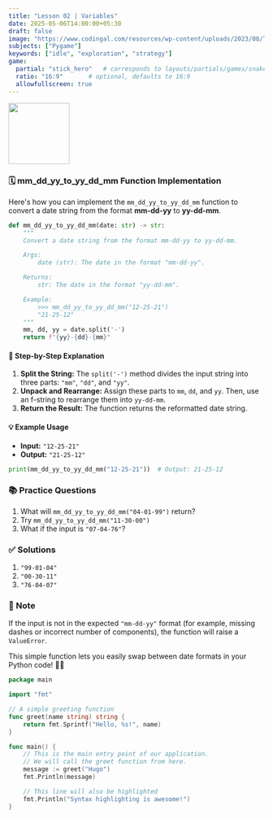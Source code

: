 ```yaml
---
title: "Lesson 02 | Variables"
date: 2025-05-06T14:00:00+05:30
draft: false
image: "https://www.codingal.com/resources/wp-content/uploads/2023/08/The-ultimate-guide-to-PYgame.png" # Path relative to static/
subjects: ["Pygame"]
keywords: ["idle", "exploration", "strategy"]
game:
  partial: "stick_hero"   # corresponds to layouts/partials/games/snake.html
  ratio: "16:9"       # optional, defaults to 16:9
  allowfullscreen: true
---
```


<img src="https://r2cdn.perplexity.ai/pplx-full-logo-primary-dark%402x.png" class="logo" width="120"/>

### 🗓️ mm_dd_yy_to_yy_dd_mm Function Implementation

Here's how you can implement the `mm_dd_yy_to_yy_dd_mm` function to convert a date string from the format **mm-dd-yy** to **yy-dd-mm**.

```python
def mm_dd_yy_to_yy_dd_mm(date: str) -> str:
    """
    Convert a date string from the format mm-dd-yy to yy-dd-mm.

    Args:
        date (str): The date in the format "mm-dd-yy".

    Returns:
        str: The date in the format "yy-dd-mm".

    Example:
        >>> mm_dd_yy_to_yy_dd_mm("12-25-21")
        "21-25-12"
    """
    mm, dd, yy = date.split('-')
    return f"{yy}-{dd}-{mm}"
```


#### 🐍 Step-by-Step Explanation

1. **Split the String:**
The `split('-')` method divides the input string into three parts: `"mm"`, `"dd"`, and `"yy"`.
2. **Unpack and Rearrange:**
Assign these parts to `mm`, `dd`, and `yy`.
Then, use an f-string to rearrange them into `yy-dd-mm`.
3. **Return the Result:**
The function returns the reformatted date string.

#### 💡 Example Usage

- **Input:** `"12-25-21"`
- **Output:** `"21-25-12"`

```python
print(mm_dd_yy_to_yy_dd_mm("12-25-21"))  # Output: 21-25-12
```


### 📚 Practice Questions

1. What will `mm_dd_yy_to_yy_dd_mm("04-01-99")` return?
2. Try `mm_dd_yy_to_yy_dd_mm("11-30-00")`
3. What if the input is `"07-04-76"`?

### ✅ Solutions

1. `"99-01-04"`
2. `"00-30-11"`
3. `"76-04-07"`

### 🚩 Note

If the input is not in the expected `"mm-dd-yy"` format (for example, missing dashes or incorrect number of components), the function will raise a `ValueError`.

This simple function lets you easily swap between date formats in your Python code! 🐍✨

```go {title="main.go" linenos=true hl_lines=["8-10", 15]}
package main

import "fmt"

// A simple greeting function
func greet(name string) string {
    return fmt.Sprintf("Hello, %s!", name)
}

func main() {
    // This is the main entry point of our application.
    // We will call the greet function from here.
    message := greet("Hugo")
    fmt.Println(message)

    // This line will also be highlighted
    fmt.Println("Syntax highlighting is awesome!")
}
```